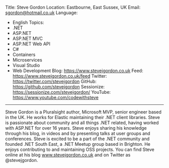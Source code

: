Title: Steve Gordon
Location: Eastbourne, East Sussex, UK
Email: sgordon@hotmail.co.uk
Language:
  - English
Topics:
  - .NET
  - ASP.NET
  - ASP.NET MVC
  - ASP.NET Web API
  - C#
  - Containers
  - Microservices
  - Visual Studio
  - Web Development
Blog: https://www.stevejgordon.co.uk
Feed: https://www.stevejgordon.co.uk/feed
Twitter: https://twitter.com/stevejgordon
GitHub: https://github.com/stevejgordon
Sessionize: https://sessionize.com/stevejgordon/
YouTube: https://www.youtube.com/codewithsteve
---
Steve Gordon is a Pluralsight author, Microsoft MVP, senior engineer based in the UK. He works for Elastic maintaining their .NET client libraries. Steve is passionate about community and all things .NET related, having worked with ASP.NET for over 16 years. Steve enjoys sharing his knowledge through his blog, in videos and by presenting talks at user groups and conferences. Steve is excited to be a part of the .NET community and founded .NET South East, a .NET Meetup group based in Brighton. He enjoys contributing to and maintaining OSS projects. You can find Steve online at his blog www.stevejgordon.co.uk and on Twitter as @stevejgordon.
